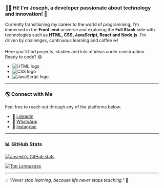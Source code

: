 ### 👨‍💻 Hi! I'm Joseph, a developer passionate about technology and innovation! 🚀

Currently transitioning my career to the world of programming, I'm immersed in the **Front-end** universe and exploring the **Full Stack** side with technologies such as **HTML, CSS, JavaScript, React and Node.js**. I'm driven by challenges, continuous learning and coffee ☕️!

Here you'll find projects, studies and lots of ideas under construction. Ready to code? 😄

- <img src="https://img.shields.io/badge/HTML5-E34F26?style=for-the-badge&logo=html5&logoColor=white" alt="HTML logo">
- <img src="https://img.shields.io/badge/CSS3-1572B6?style=for-the-badge&logo=css3&logoColor=white" alt="CSS logo">
- <img src="https://img.shields.io/badge/JavaScript-F7DF1E?style=for-the-badge&logo=javascript&logoColor=black" alt="JavaScript logo">

---

### 🌎 Connect with Me

Feel free to reach out through any of the platforms below:

- 🔗 [LinkedIn](https://www.linkedin.com/in/joseph-augusto-636685203?utm_source=share&utm_campaign=share_via&utm_content=profile&utm_medium=android_app)  
- 📱 [WhatsApp](https://wa.me/5511932158805?text=Olá,%20como%20posso%20ajudar%3F)  
- 📸 [Instagram](https://www.instagram.com/josephaugust__/profilecard/?igsh=MjUxcTB2a21qeXdw)  

---

### 📊 GitHub Stats

[![Joseph's GitHub stats](https://github-readme-stats.vercel.app/api?username=joseph24augusto27&show_icons=true&theme=radical)](https://github.com/anuraghazra/github-readme-stats)  

[![Top Languages](https://github-readme-stats.vercel.app/api/top-langs/?username=joseph24augusto27&layout=compact&theme=radical)](https://github.com/anuraghazra/github-readme-stats)  

---

💡 *"Never stop learning, because life never stops teaching."* 🚀








